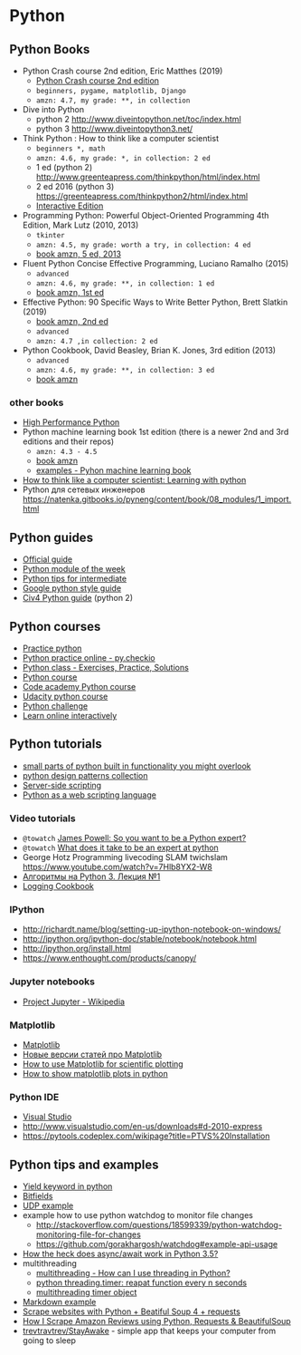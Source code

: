 # Python

## Python Books

* Python Crash course 2nd edition, Eric Matthes (2019)
	* [Python Crash course 2nd edition](https://www.amazon.com/Python-Crash-Course-2nd-Edition-dp-1593279280/dp/1593279280)
	* `beginners, pygame, matplotlib, Django`
	* `amzn: 4.7, my grade: **, in collection` 
* Dive into Python  
	* python 2 <http://www.diveintopython.net/toc/index.html>
	* python 3  <http://www.diveintopython3.net/>
* Think Python : How to think like a computer scientist 
	* `beginners *, math`
	* `amzn: 4.6, my grade: *, in collection: 2 ed` 
	* 1 ed (python 2) <http://www.greenteapress.com/thinkpython/html/index.html>
	* 2 ed 2016 (python 3) <https://greenteapress.com/thinkpython2/html/index.html>
	* [Interactive Edition](http://interactivepython.org/courselib/static/thinkcspy/index.html)
* Programming Python: Powerful Object-Oriented Programming 4th Edition, Mark Lutz (2010, 2013)
	* `tkinter`
	* `amzn: 4.5, my grade: worth a try, in collection: 4 ed` 
	* [book amzn, 5 ed, 2013](https://www.amazon.com/Learning-Python-5th-Mark-Lutz/dp/1449355730)
* Fluent Python Concise Effective Programming, Luciano Ramalho (2015)
	* `advanced`
	* `amzn: 4.6, my grade: **, in collection: 1 ed` 
	* [book amzn, 1st ed](https://www.amazon.com/Fluent-Python-Concise-Effective-Programming/dp/1491946008)
* Effective Python: 90 Specific Ways to Write Better Python, Brett Slatkin (2019)
	* [book amzn, 2nd ed](https://www.amazon.com/Effective-Python-Specific-Software-Development/dp/0134853989/)
	* `advanced`
	* `amzn: 4.7 ,in collection: 2 ed` 
* Python Cookbook, David Beasley, Brian K. Jones, 3rd edition (2013)
	* `advanced`
	* `amzn: 4.6, my grade: **, in collection: 3 ed` 
	* [book amzn](https://www.amazon.com/Python-Cookbook-Third-David-Beazley/dp/1449340377)

### other books
* [High Performance Python](https://www.amazon.com/High-Performance-Python-Performant-Programming/dp/1492055026/)
* Python machine learning book 1st edition (there is a newer 2nd and 3rd editions and their repos)
	* `amzn: 4.3 - 4.5`
	* [book amzn](https://www.amazon.com/Python-Machine-Learning-Sebastian-Raschka/dp/1783555130/)
	* [examples - Pyhon machine learning book](https://github.com/rasbt/python-machine-learning-book)
* [How to think like a computer scientist: Learning with python](https://www.amazon.com/How-Think-Like-Computer-Scientist/dp/0971677506)
* Python для сетевых инженеров <https://natenka.gitbooks.io/pyneng/content/book/08_modules/1_import.html>

## Python guides
* [Official guide](https://docs.python.org/3/howto)
* [Python module of the week](https://pymotw.com/3)
* [Python tips for intermediate](https://book.pythontips.com/en/latest/)
* [Google python style guide](https://google.github.io/styleguide/pyguide.html)
* [Civ4 Python guide](http://www.sthurlow.com/python/lesson06/) (python 2)

## Python courses
* [Practice python](https://www.practicepython.org/)
* [Python practice online - py.checkio](https://py.checkio.org/)
* [Python class - Exercises, Practice, Solutions](https://www.w3resource.com/python-exercises/class-exercises/)
* [Python course](http://www.python-course.eu/course.php)
* [Code academy Python course](https://www.codecademy.com/learn/python)
* [Udacity python course](https://www.udacity.com/course/intro-to-computer-science--cs101)
* [Python challenge](http://www.pythonchallenge.com/)
* [Learn online interactively](http://www.learnpython.org/en/Welcome)

## Python tutorials
* [small parts of python built in functionality you might overlook](http://freeprogrammersblog.vhex.net/post/small-parts-of-python-builtins-functionality-you-might-overlook/1)
* [python design patterns collection](https://github.com/faif/python-patterns)
* [Server-side scripting](http://www.pythonschool.net/server-side-scripting/introduction-to-server-side-scripting)
* [Python as a web scripting language](http://stackoverflow.com/questions/4752574/python-as-a-web-scripting-language)

### Video tutorials
* `@towatch` [James Powell: So you want to be a Python expert?](https://www.youtube.com/watch?v=cKPlPJyQrt4)
* `@towatch` [What does it take to be an expert at python](https://www.youtube.com/watch?v=7lmCu8wz8ro)
* George Hotz Programming livecoding SLAM twichslam <https://www.youtube.com/watch?v=7Hlb8YX2-W8>
* [Алгоритмы на Python 3. Лекция №1](https://www.youtube.com/watch?v=KdZ4HF1SrFs)
* [Logging Cookbook](https://docs.python.org/3/howto/logging-cookbook.html)


### IPython
* <http://richardt.name/blog/setting-up-ipython-notebook-on-windows/>
* <http://ipython.org/ipython-doc/stable/notebook/notebook.html>
* <http://ipython.org/install.html>
* <https://www.enthought.com/products/canopy/>

### Jupyter notebooks
* [Project Jupyter - Wikipedia](https://en.wikipedia.org/wiki/Project_Jupyter)

### Matplotlib
* [Matplotlib](http://matplotlib.org/)
* [Новые версии статей про Matplotlib](https://jenyay.net/blog/2022/01/13/novye-versii-statejj-pro-matplotlib/)
* [How to use Matplotlib for scientific plotting](http://xmodulo.com/matplotlib-scientific-plotting-linux.html)
* [How to show matplotlib plots in python](http://stackoverflow.com/questions/8575062/how-to-show-matplotlib-plots-in-python)

### Python IDE
* [Visual Studio](http://ftg.heart-hackers.com/2014/05/best-ide-for-python-visual-studio.html)
* <http://www.visualstudio.com/en-us/downloads#d-2010-express>
* <https://pytools.codeplex.com/wikipage?title=PTVS%20Installation>

## Python tips and examples
* [Yield keyword in python](http://stackoverflow.com/questions/231767/what-does-the-yield-keyword-do-in-python?rq=1)
* [Bitfields](http://stackoverflow.com/questions/142812/does-python-have-a-bitfield-type)
* [UDP example](https://wiki.python.org/moin/UdpCommunication)
* example how to use python watchdog to monitor file changes
	* <http://stackoverflow.com/questions/18599339/python-watchdog-monitoring-file-for-changes>
	* <https://github.com/gorakhargosh/watchdog#example-api-usage>
* [How the heck does async/await work in Python 3.5?](https://snarky.ca/how-the-heck-does-async-await-work-in-python-3-5/)
* multithreading
	* [multithreading - How can I use threading in Python?](https://stackoverflow.com/questions/2846653/how-can-i-use-threading-in-python)
	* [python threading.timer: reapat function every n seconds](https://stackoverflow.com/questions/12435211/python-threading-timer-repeat-function-every-n-seconds)
	* [multithreading timer object](https://www.bogotobogo.com/python/Multithread/python_multithreading_subclassing_Timer_Object.php)
* [Markdown example](https://gist.github.com/Fedik/674f4148439698a6681032b3bec370b3)
* [Scrape websites with Python + Beatiful Soup 4 + requests](https://www.youtube.com/watch?v=3xQTJi2tqgk)
* [How I Scrape Amazon Reviews using Python, Requests & BeautifulSoup](https://www.youtube.com/watch?v=DIT8rwyPEns)
* [trevtravtrev/StayAwake](https://github.com/trevtravtrev/StayAwake) - simple app that keeps your computer from going to sleep
